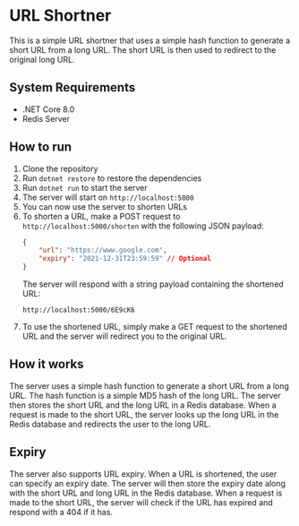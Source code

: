 # URL Shortner

This is a simple URL shortner that uses a simple hash function to generate a short URL from a long URL. The short URL 
is then used to redirect to the original long URL.

## System Requirements

- .NET Core 8.0
- Redis Server

## How to run

1. Clone the repository
2. Run `dotnet restore` to restore the dependencies
3. Run `dotnet run` to start the server
4. The server will start on `http://localhost:5000`
5. You can now use the server to shorten URLs
6. To shorten a URL, make a POST request to `http://localhost:5000/shorten` with the following JSON payload:
    ```json
    {
        "url": "https://www.google.com",
        "expiry": "2021-12-31T23:59:59" // Optional
    }
    ```
    The server will respond with a string payload containing the shortened URL:
    ```text
    http://localhost:5000/6E9cK6
    ```
7. To use the shortened URL, simply make a GET request to the shortened URL and the server will redirect you to the original URL.

## How it works

The server uses a simple hash function to generate a short URL from a long URL. The hash function is a simple MD5 hash 
of the long URL. The server then stores the short URL and the long URL in a Redis database. When a request is made to 
the short URL, the server looks up the long URL in the Redis database and redirects the user to the long URL.

## Expiry

The server also supports URL expiry. When a URL is shortened, the user can specify an expiry date. The server will then 
store the expiry date along with the short URL and long URL in the Redis database. When a request is made to the short 
URL, the server will check if the URL has expired and respond with a 404 if it has.